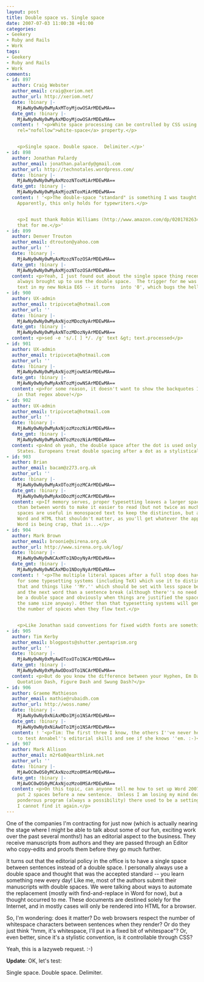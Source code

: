 ```yaml
---
layout: post
title: Double space vs. Single space
date: 2007-07-03 11:00:38 +01:00
categories:
- Geekery
- Ruby and Rails
- Work
tags:
- Geekery
- Ruby and Rails
- Work
comments:
- id: 897
  author: Craig Webster
  author_email: craig@xeriom.net
  author_url: http://xeriom.net/
  date: !binary |-
    MjAwNy0wNy0wMyAxMToyMjowOSArMDEwMA==
  date_gmt: !binary |-
    MjAwNy0wNy0wMyAxMDoyMjowOSArMDEwMA==
  content: ! '<p>White space processing can be controlled by CSS using the <a href="http://www.w3.org/TR/CSS21/text.html#white-space-prop"
    rel="nofollow">white-space</a> property.</p>


    <p>Single space. Double space.  Delimiter.</p>'
- id: 898
  author: Jonathan Palardy
  author_email: jonathan.palardy@gmail.com
  author_url: http://technotales.wordpress.com/
  date: !binary |-
    MjAwNy0wNy0wMyAxMzozNToxMiArMDEwMA==
  date_gmt: !binary |-
    MjAwNy0wNy0wMyAxMjozNToxMiArMDEwMA==
  content: ! '<p>The double-space "standard" is something I was taught in college.
    Apparently, this only holds for typewriters.</p>


    <p>I must thank Robin Williams (http://www.amazon.com/dp/0201782634/) for clarifying
    that for me.</p>'
- id: 899
  author: Denver Trouton
  author_email: dtrouton@yahoo.com
  author_url: ''
  date: !binary |-
    MjAwNy0wNy0wMyAxMzozNTozOSArMDEwMA==
  date_gmt: !binary |-
    MjAwNy0wNy0wMyAxMjozNTozOSArMDEwMA==
  content: <p>Yeah, I just found out about the single space thing recently.  I was
    always brought up to use the double space.  The trigger for me was the predictive
    text in my new Nokia E65 -- it turns  into '0', which bugs the hell out of me!</p>
- id: 900
  author: UX-admin
  author_email: tripivceta@hotmail.com
  author_url: ''
  date: !binary |-
    MjAwNy0wNy0wMyAxNjozMDozNyArMDEwMA==
  date_gmt: !binary |-
    MjAwNy0wNy0wMyAxNTozMDozNyArMDEwMA==
  content: <p>sed -e 's/.[ ] */. /g' text &gt; text.processed</p>
- id: 901
  author: UX-admin
  author_email: tripivceta@hotmail.com
  author_url: ''
  date: !binary |-
    MjAwNy0wNy0wMyAxNjozMjowNSArMDEwMA==
  date_gmt: !binary |-
    MjAwNy0wNy0wMyAxNTozMjowNSArMDEwMA==
  content: <p>For some reason, it doesn't want to show the backquotes I used for escaping
    in that regex above!</p>
- id: 902
  author: UX-admin
  author_email: tripivceta@hotmail.com
  author_url: ''
  date: !binary |-
    MjAwNy0wNy0wMyAxNjozMzozNiArMDEwMA==
  date_gmt: !binary |-
    MjAwNy0wNy0wMyAxNTozMzozNiArMDEwMA==
  content: <p>And oh yeah, the double space after the dot is used only in the United
    States. Europeans treat double spacing after a dot as a stylistical error.</p>
- id: 903
  author: Brian
  author_email: bacam@z273.org.uk
  author_url: ''
  date: !binary |-
    MjAwNy0wNy0wMyAxOTozMjozMCArMDEwMA==
  date_gmt: !binary |-
    MjAwNy0wNy0wMyAxODozMjozMCArMDEwMA==
  content: <p>If memory serves, proper typesetting leaves a larger space between sentences
    than between words to make it easier to read (but not twice as much).  Double
    spaces are useful in monospaced text to keep the distinction, but as you're using
    Word and HTML that shouldn't matter, as you'll get whatever the application decides.  Unless
    Word is being crap, that is...</p>
- id: 904
  author: Mark Brown
  author_email: broonie@sirena.org.uk
  author_url: http://www.sirena.org.uk/log/
  date: !binary |-
    MjAwNy0wNy0wNCAxMTo1NDoyNyArMDEwMA==
  date_gmt: !binary |-
    MjAwNy0wNy0wNCAxMDo1NDoyNyArMDEwMA==
  content: ! '<p>The multiple literal spaces after a full stop does have special semantics
    for some typesetting systems (including TeX) which use it to distinguish between
    that and things like ''Mr.'' which should be set with less space between the ''.''
    and the next word than a sentence break (although there''s no need for that to
    be a double space and obviously when things are justified the spaces aren''t all
    the same size anyway). Other than that typesetting systems will generally ignore
    the number of spaces when they flow text.</p>


    <p>Like Jonathan said conventions for fixed width fonts are something else again.</p>'
- id: 905
  author: Tim Kerby
  author_email: blogposts@shutter.pentaprism.org
  author_url: ''
  date: !binary |-
    MjAwNy0wNy0xMyAwOToxOTo1NCArMDEwMA==
  date_gmt: !binary |-
    MjAwNy0wNy0xMyAwODoxOTo1NCArMDEwMA==
  content: <p>But do you know the difference between your Hyphen, Em Dash, En Dash,
    Quotation Dash, Figure Dash and Swung Dash?</p>
- id: 906
  author: Graeme Mathieson
  author_email: mathie@rubaidh.com
  author_url: http://woss.name/
  date: !binary |-
    MjAwNy0wNy0xNiAxMDo1Mjo1NSArMDEwMA==
  date_gmt: !binary |-
    MjAwNy0wNy0xNiAwOTo1Mjo1NSArMDEwMA==
  content: ! '<p>Tim: The first three I know, the others I''ve never heard of!  Time
    to test Annabel''s editorial skills and see if she knows ''em. :-)</p>'
- id: 907
  author: Mark Allison
  author_email: m2r6a0@earthlink.net
  author_url: ''
  date: !binary |-
    MjAwOC0wOS0yMCAxNzozMzo0MSArMDEwMA==
  date_gmt: !binary |-
    MjAwOC0wOS0yMCAxNjozMzo0MSArMDEwMA==
  content: <p>On this topic, can anyone tell me how to set up Word 2007 to automatically
    put 2 spaces before a new sentence.  Unless I am losing my mind dealing with this
    ponderous program (always a possibility) there used to be a setting for this but
    I cannot find it again.</p>
---
```

One of the companies I'm contracting for just now (which is actually nearing the stage where I might be able to talk about some of our fun, exciting work over the past several months!) has an editorial aspect to the business.  They receive manuscripts from authors and they are passed through an Editor who copy-edits and proofs them before they go much further.

It turns out that the editorial policy in the office is to have a single space between sentences instead of a double space.  I personally always use a double space and thought that was the accepted standard -- you learn something new every day!  Like me, most of the authors submit their manuscripts with double spaces.  We were talking about ways to automate the replacement (mostly with find-and-replace in Word for now), but a thought occurred to me.  These documents are destined solely for the Internet, and in mostly cases will only be rendered into HTML for a browser.

So, I'm wondering: does it matter?  Do web browsers respect the number of whitespace characters between sentences when they render?  Or do they just think "hmm, it's whitespace, I'll put in a fixed bit of whitespace"?  Or, even better, since it's a stylistic convention, is it controllable through CSS?

Yeah, this is a lazyweb request. :-)

**Update**: OK, let's test:

Single space. Double space.  Delimiter.
